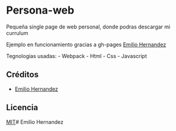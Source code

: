 # Persona-web

Pequeña single page de web personal, donde podras descargar mi currulum

Ejemplo en funcionamiento gracias a gh-pages [Emilio Hernandez](https://eherna40.github.io/platzi-video/)

Tegnologias usadas:
    - Webpack
    - Html
    - Css
    - Javascript

## Créditos

- [Emilio Hernandez](https://www.linkedin.com/in/emilio-rafael-hernandez-perez-3a8bb540/)

## Licencia

[MIT](https://opensource.org/licenses/MIT)# Emilio Hernandez
